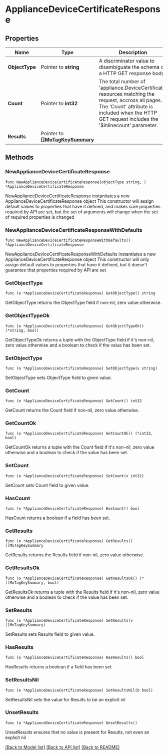 # ApplianceDeviceCertificateResponse

## Properties

Name | Type | Description | Notes
------------ | ------------- | ------------- | -------------
**ObjectType** | Pointer to **string** | A discriminator value to disambiguate the schema of a HTTP GET response body. | 
**Count** | Pointer to **int32** | The total number of &#39;appliance.DeviceCertificate&#39; resources matching the request, accross all pages. The &#39;Count&#39; attribute is included when the HTTP GET request includes the &#39;$inlinecount&#39; parameter. | [optional] 
**Results** | Pointer to [**[]MoTagKeySummary**](MoTagKeySummary.md) |  | [optional] 

## Methods

### NewApplianceDeviceCertificateResponse

`func NewApplianceDeviceCertificateResponse(objectType string, ) *ApplianceDeviceCertificateResponse`

NewApplianceDeviceCertificateResponse instantiates a new ApplianceDeviceCertificateResponse object
This constructor will assign default values to properties that have it defined,
and makes sure properties required by API are set, but the set of arguments
will change when the set of required properties is changed

### NewApplianceDeviceCertificateResponseWithDefaults

`func NewApplianceDeviceCertificateResponseWithDefaults() *ApplianceDeviceCertificateResponse`

NewApplianceDeviceCertificateResponseWithDefaults instantiates a new ApplianceDeviceCertificateResponse object
This constructor will only assign default values to properties that have it defined,
but it doesn't guarantee that properties required by API are set

### GetObjectType

`func (o *ApplianceDeviceCertificateResponse) GetObjectType() string`

GetObjectType returns the ObjectType field if non-nil, zero value otherwise.

### GetObjectTypeOk

`func (o *ApplianceDeviceCertificateResponse) GetObjectTypeOk() (*string, bool)`

GetObjectTypeOk returns a tuple with the ObjectType field if it's non-nil, zero value otherwise
and a boolean to check if the value has been set.

### SetObjectType

`func (o *ApplianceDeviceCertificateResponse) SetObjectType(v string)`

SetObjectType sets ObjectType field to given value.


### GetCount

`func (o *ApplianceDeviceCertificateResponse) GetCount() int32`

GetCount returns the Count field if non-nil, zero value otherwise.

### GetCountOk

`func (o *ApplianceDeviceCertificateResponse) GetCountOk() (*int32, bool)`

GetCountOk returns a tuple with the Count field if it's non-nil, zero value otherwise
and a boolean to check if the value has been set.

### SetCount

`func (o *ApplianceDeviceCertificateResponse) SetCount(v int32)`

SetCount sets Count field to given value.

### HasCount

`func (o *ApplianceDeviceCertificateResponse) HasCount() bool`

HasCount returns a boolean if a field has been set.

### GetResults

`func (o *ApplianceDeviceCertificateResponse) GetResults() []MoTagKeySummary`

GetResults returns the Results field if non-nil, zero value otherwise.

### GetResultsOk

`func (o *ApplianceDeviceCertificateResponse) GetResultsOk() (*[]MoTagKeySummary, bool)`

GetResultsOk returns a tuple with the Results field if it's non-nil, zero value otherwise
and a boolean to check if the value has been set.

### SetResults

`func (o *ApplianceDeviceCertificateResponse) SetResults(v []MoTagKeySummary)`

SetResults sets Results field to given value.

### HasResults

`func (o *ApplianceDeviceCertificateResponse) HasResults() bool`

HasResults returns a boolean if a field has been set.

### SetResultsNil

`func (o *ApplianceDeviceCertificateResponse) SetResultsNil(b bool)`

 SetResultsNil sets the value for Results to be an explicit nil

### UnsetResults
`func (o *ApplianceDeviceCertificateResponse) UnsetResults()`

UnsetResults ensures that no value is present for Results, not even an explicit nil

[[Back to Model list]](../README.md#documentation-for-models) [[Back to API list]](../README.md#documentation-for-api-endpoints) [[Back to README]](../README.md)


